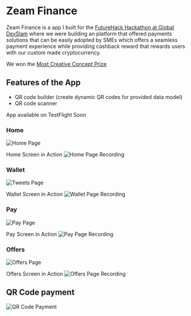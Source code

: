 
# Zeam Finance
Zeam Finance is a app I built for the [FutureHack Hackathon at Global DevSlam](https://www.hack.globaldevslam.com/futurehack)
where we were building an platform that offered payments solutions that can be easily adopted by SMEs which offers a seamless payment experience 
while providing cashback reward that rewards users with our custom made cryptocurrency.

We won the [Most Creative Concept Prize](https://www.linkedin.com/posts/krishna-venkatramani-969572121_had-a-blast-at-global-devslam-this-year-activity-6987018547805728768-MlJf?utm_source=share&utm_medium=member_desktop)

## Features of the App

- QR code builder (create dynamic QR codes for provided data model)
- QR code scanner

App available on TestFlight Soon

### Home
![Home Page](https://github.com/krish11031998-pythonwhisperer/ZeamFinance/blob/master/Screenshots/home.jpg?raw=true)

Home Screen in Action
![Home Page Recording](https://github.com/krish11031998-pythonwhisperer/ZeamFinance/blob/master/Screenshots/home.gif?raw=true)

### Wallet
![Tweets Page](https://github.com/krish11031998-pythonwhisperer/ZeamFinance/blob/master/Screenshots/wallet.jpg?raw=true)

Wallet Screen in Action
![Wallet Page Recording](https://github.com/krish11031998-pythonwhisperer/ZeamFinance/blob/master/Screenshots/wallet.gif?raw=true)

### Pay
![Pay Page](https://github.com/krish11031998-pythonwhisperer/ZeamFinance/blob/master/Screenshots/pay.jpg?raw=true)

Pay Screen in Action
![Pay Page Recording](https://github.com/krish11031998-pythonwhisperer/ZeamFinance/blob/master/Screenshots/pay.gif?raw=true)

### Offers
![Offers Page](https://github.com/krish11031998-pythonwhisperer/ZeamFinance/blob/master/Screenshots/offers.jpg?raw=true)

Offers Screen in Action
![Offers Page Recording](https://github.com/krish11031998-pythonwhisperer/ZeamFinance/blob/master/Screenshots/offers.gif?raw=true)


## QR Code payment
![QR Code Payment](https://github.com/krish11031998-pythonwhisperer/ZeamFinance/blob/master/Screenshots/QRPayment.gif?raw=true)
